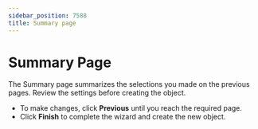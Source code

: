 ```yaml
---
sidebar_position: 7588
title: Summary page
---
```


# Summary Page

The Summary page summarizes the selections you made on the previous pages. Review the settings before creating the object.

* To make changes, click **Previous** until you reach the required page.
* Click **Finish** to complete the wizard and create the new object.